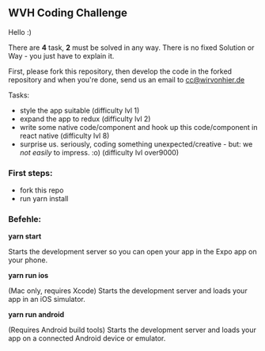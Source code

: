 ## WVH Coding Challenge

Hello :)

There are **4** task, **2** must be solved in any way. There is no fixed Solution or Way - you just have to explain it.

First, please fork this repository, then develop the code in the forked repository and when you're done, send us an email to cc@wirvonhier.de


Tasks:
- style the app suitable (difficulty lvl 1)
- expand the app to redux (difficulty lvl 2)
- write some native code/component and hook up this code/component in react native (difficulty lvl 8)
- surprise us. seriously, coding something unexpected/creative - but: we _not easily_ to impress. :o) (difficulty lvl over9000)


### First steps:

- fork this repo
- run yarn install


### Befehle:

**yarn start**

Starts the development server so you can open your app in the Expo app on your phone.

**yarn run ios**

(Mac only, requires Xcode) Starts the development server and loads your app in an iOS simulator.

**yarn run android**

(Requires Android build tools) Starts the development server and loads your app on a connected Android device or emulator.
